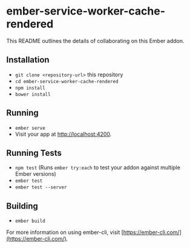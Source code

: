 # ember-service-worker-cache-rendered

This README outlines the details of collaborating on this Ember addon.

## Installation

* `git clone <repository-url>` this repository
* `cd ember-service-worker-cache-rendered`
* `npm install`
* `bower install`

## Running

* `ember serve`
* Visit your app at [http://localhost:4200](http://localhost:4200).

## Running Tests

* `npm test` (Runs `ember try:each` to test your addon against multiple Ember versions)
* `ember test`
* `ember test --server`

## Building

* `ember build`

For more information on using ember-cli, visit [https://ember-cli.com/](https://ember-cli.com/).
